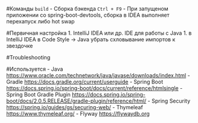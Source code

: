 
#Команды
    `build` - Сборка бэкенда
    `Ctrl + F9` - При запущеном приложении со spring-boot-devtools, сборка в IDEA выполняет перехапуск либо hot swap

#Первичная настройка
    1. IntelliJ IDEA или др. IDE для работы с Java
    1. в IntelliJ IDEA в Code Style -> Java убрать схловывание импортов к звездочке

#Troubleshooting

#Используется
    - Java https://www.oracle.com/technetwork/java/javase/downloads/index.html
    - Gradle https://docs.gradle.org/current/userguide
    - Spring Boot https://docs.spring.io/spring-boot/docs/current/reference/htmlsingle
    - Spring Boot Gradle Plugin https://docs.spring.io/spring-boot/docs/2.0.5.RELEASE/gradle-plugin/reference/html/
    - Spring Security https://spring.io/guides/gs/securing-web/
    - Thymeleaf https://www.thymeleaf.org/
    - Flyway https://flywaydb.org


